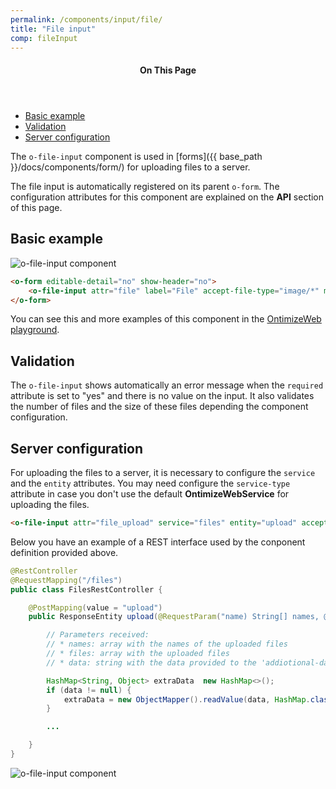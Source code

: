 ```yaml
---
permalink: /components/input/file/
title: "File input"
comp: fileInput
---
```


<aside class="sidebar__right">
  <nav class="toc">
      <header><h4 class="nav__title"><i class="fa fa-file-text"></i> On This Page</h4></header>
      <ul class="toc__menu" id="markdown-toc">
        <li><a href="#basic-example" id="markdown-toc-overview">Basic example</a></li>
        <li><a href="#validation">Validation</a></li>
        <li><a href="#server-configuration">Server configuration</a></li>
    </ul>
  </nav>
</aside>

The `o-file-input` component is used in [forms]({{ base_path }}/docs/components/form/) for uploading files to a server.

The file input is automatically registered on its parent `o-form`. The configuration attributes for this component are explained on the **API** section of this page.

## Basic example
<img src="{{ base_path }}/docs/images/components/inputs/o-file-input.png" alt="o-file-input component">

```html
<o-form editable-detail="no" show-header="no">
    <o-file-input attr="file" label="File" accept-file-type="image/*" max-file-size="100000" max-num-files="10" show-info="yes"></o-file-input>
</o-form>
```
You can see this and more examples of this component in the [OntimizeWeb playground](https://try.imatia.com/ontimizeweb/playground/main/inputs/file).

## Validation
The `o-file-input` shows automatically an error message when the `required` attribute is set to "yes" and there is no value on the input. It also validates the number of files and the size of these files depending the component configuration.

## Server configuration
For uploading the files to a server, it is necessary to configure the `service` and the `entity` attributes. You may need configure the `service-type` attribute in case you don't use the default **OntimizeWebService** for uploading the files.

```html
<o-file-input attr="file_upload" service="files" entity="upload" accept-file-type="image/*" multiple="yes" show-info="yes" (onUploadFile)="onUploadFile($event)" [additional-data]="getFileData()"></o-file-input>
```

Below you have an example of a REST interface used by the conponent definition provided above.

```java
@RestController
@RequestMapping("/files")
public class FilesRestController {

    @PostMapping(value = "upload")
    public ResponseEntity upload(@RequestParam("name) String[] names, @RequestParam("file") MultipartFile[] files, @RequestParam("data", required = false) String data) {

        // Parameters received:
        // * names: array with the names of the uploaded files
        // * files: array with the uploaded files
        // * data: string with the data provided to the 'addiotional-data' attribute

        HashMap<String, Object> extraData  new HashMap<>();
        if (data != null) {
            extraData = new ObjectMapper().readValue(data, HashMap.class);
        }

        ...

    }
}
```

<img src="{{ base_path }}/docs/images/components/inputs/o-file-input2.png" alt="o-file-input component">
